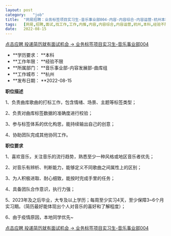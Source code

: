 ```yaml
---
layout:	post
category:	"job"
title:	"网易招聘：业务标签项目实习生-音乐事业部004-内容-内容综合-内容运营-杭州本科经验不限"
tags:	[网易,招聘,面试,找工作,工作,内推,内容,内容综合,内容运营,杭州,本科,经验不限]
date:	2022-08-15
---
```


[点击应聘 投递简历就有面试机会 ->  业务标签项目实习生-音乐事业部004](http://mobile.bole.netease.com/bole/boleDetail?id=38649&employeeId=346f03c3cda5f04c&key=all)



- **学历要求： **本科
- **工作年限： **经验不限
- **所属部门： **音乐事业部-内容发展部-曲库组
- **工作城市： **杭州
- **发布日期： **2022-08-15



**职位描述**

1、负责曲库歌曲的打标工作，包含情绪、场景、主题等标签类型；

2、负责对曲库标签数据的准确度进行校验；

3、参与标签体系的优化构思，能持续输出自己的创意；

4、协助团队完成其他协同工作。



**职位要求**

1、喜欢音乐，关注音乐的流行趋势，熟悉至少一种风格或地区音乐者优先；

2、对音乐有辨析、判断能力，能够定义不同歌曲之间属性上的区别；

3、为人积极进取、耐心细致，能按时完成手里的任务；

4、具备团队合作意识，执行力强；

5、2023年及之后毕业，大专及以上学历；每周至少实习4天，至少保障3~6个月实习期。（简历最好能体现出个人对音乐的喜好和了解程度）；

6、由于疫情原因，本地同学优先~



[点击应聘 投递简历就有面试机会 ->  业务标签项目实习生-音乐事业部004](http://mobile.bole.netease.com/bole/boleDetail?id=38649&employeeId=346f03c3cda5f04c&key=all)